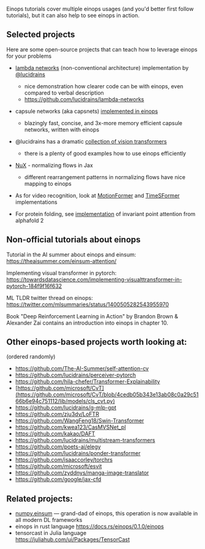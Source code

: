 Einops tutorials cover multiple einops usages (and you'd better first follow tutorials), 
but it can also help to see einops in action.

## Selected projects

Here are some open-source projects that can teach how to leverage einops for your problems

- [lambda networks](https://www.youtube.com/watch?v=3qxJ2WD8p4w) (non-conventional architecture) implementation by [@lucidrains](https://github.com/lucidrains)
    - nice demonstration how clearer code can be with einops, even compared to verbal description 
    - <https://github.com/lucidrains/lambda-networks>


- capsule networks (aka capsnets) [implemented in einops](https://github.com/arogozhnikov/readable_capsnet)
    - blazingly fast, concise, and 3x-more memory efficient capsule networks, written with einops  


- @lucidrains has a dramatic [collection of vision transformers](https://github.com/lucidrains/vit-pytorch)
    - there is a plenty of good examples how to use einops efficiently


- [NuX](https://github.com/Information-Fusion-Lab-Umass/NuX) - normalizing flows in Jax
    - different rearrangement patterns in normalizing flows have nice mapping to einops


- As for video recognition, look at [MotionFormer](https://github.com/facebookresearch/Motionformer) 
  and [TimeSFormer](https://github.com/lucidrains/TimeSformer-pytorch) implementations


- For protein folding, see [implementation](https://github.com/lucidrains/invariant-point-attention)
  of invariant point attention from alphafold 2

## Non-official tutorials about einops

Tutorial in the AI summer about einops and einsum:
<https://theaisummer.com/einsum-attention/>

Implementing visual transformer in pytorch:
<https://towardsdatascience.com/implementing-visualttransformer-in-pytorch-184f9f16f632>

ML TLDR twitter thread on einops:
<https://twitter.com/mlsummaries/status/1400505282543955970>

Book "Deep Reinforcement Learning in Action" by Brandon Brown & Alexander Zai
contains an introduction into einops in chapter 10.

[comment]: <> (MLP mixer introduction)
[comment]: <> (https://www.youtube.com/watch?v=HqytB2GUbHA)

## Other einops-based projects worth looking at:

(ordered randomly)

- <https://github.com/The-AI-Summer/self-attention-cv>
- <https://github.com/lucidrains/perceiver-pytorch>
- <https://github.com/hila-chefer/Transformer-Explainability>
- [https://github.com/microsoft/CvT](https://github.com/microsoft/CvT/blob/4cedb05b343e13ab08c0a29c5166b6e94c751112/lib/models/cls_cvt.py)
- <https://github.com/lucidrains/g-mlp-gpt>
- <https://github.com/zju3dv/LoFTR>
- <https://github.com/WangFeng18/Swin-Transformer>
- <https://github.com/kwea123/CasMVSNet_pl>
- <https://github.com/kakao/DAFT>
- <https://github.com/lucidrains/multistream-transformers>
- <https://github.com/poets-ai/elegy>
- <https://github.com/lucidrains/ponder-transformer>
- <https://github.com/isaaccorley/torchrs>
- <https://github.com/microsoft/esvit>
- <https://github.com/zyddnys/manga-image-translator>
- <https://github.com/google/jax-cfd>


## Related projects:

- [numpy.einsum](https://numpy.org/doc/stable/reference/generated/numpy.einsum.html) &mdash; grand-dad of einops, this operation is now available in all modern DL frameworks 
- einops in rust language <https://docs.rs/einops/0.1.0/einops>
- tensorcast in Julia language <https://juliahub.com/ui/Packages/TensorCast>
